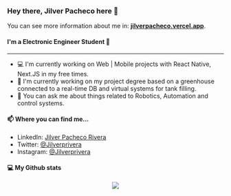 
### Hey there, Jilver Pacheco here 👋
You can see more information about me in: <b>[jilverpacheco.vercel.app](https://jilverpacheco.vercel.app/)</b>. 

#### I'm a Electronic Engineer Student 🦾
***
- 💻 I'm currently working on Web | Mobile projects with React Native, Next.JS in my free times.
- 🥬 I'm currently working on my project degree based on a greenhouse connected to a real-time DB and virtual systems for tank filling.
- 💬 You can ask me about things related to Robotics, Automation and control systems.

#### :mailbox: Where you can find me...
- LinkedIn: [Jilver Pacheco Rivera](https://www.linkedin.com/in/jilverprivera/)
- Twitter: [@Jilverprivera](https://twitter.com/Jilverprivera)
- Instagram: [@Jilverprivera](https://www.instagram.com/jilverprivera/)

#### :computer: My Github stats
<p align="center">
  <img src="https://github-readme-stats.vercel.app/api/top-langs/?username=jilverprivera&hide=java,html&title_color=ffffff&text_color=c9cacc&icon_color=2bbc8a&bg_color=1d1f21"/>
</p>

  
  
   
